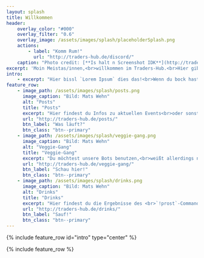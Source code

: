 ```yaml
---
layout: splash
title: Willkommen
header:
    overlay_color: "#000"
    overlay_filter: "0.6"
    overlay_image: /assets/images/splash/placeholderSplash.png
    actions:
        - label: "Komm Rum!"
          url: "http://traders-hub.de/discord/"
    caption: "Photo credit: [**Is halt n Screenshot IDK**](http://traders-hub.de/)"
excerpt: 'Moin Meistas/innen,<br>willkommen im Traders-Hub.<br>Hier gibts leider noch nicht viel zu sehen,<br>da sich die Seite immer noch im Aufbau befindet.'
intro:  
    - excerpt: "Hier bissl `Lorem Ipsum` dies das!<br>Wenn du bock hast dich hier einzubringen, dann meld dich!"
feature_row:
    - image_path: /assets/images/splash/posts.png
      image_caption: "Bild: Mats Wehn"
      alt: "Posts"
      title: "Posts"
      excerpt: "Hier findest du Infos zu aktuellen Events<br>oder sonstigem Kram!"
      url: "http://traders-hub.de/posts/"
      btn_label: "Was läuft?"
      btn_class: "btn--primary"
    - image_path: /assets/images/splash/veggie-gang.png
      image_caption: "Bild: Mats Wehn"
      alt: "Veggie-Gang"
      title: "Veggie-Gang"
      excerpt: "Du möchtest unsere Bots benutzen,<br>weißt allerdings nicht wie?"
      url: "http://traders-hub.de/veggie-gang/"
      btn_label: "Schau hier!"
      btn_class: "btn--primary"
    - image_path: /assets/images/splash/drinks.png
      image_caption: "Bild: Mats Wehn"
      alt: "Drinks"
      title: "Drinks"
      excerpt: "Hier findest du die Ergebnisse des <br>`!prost`-Commands!"
      url: "http://traders-hub.de/drinks/"
      btn_label: "Sauf!"
      btn_class: "btn--primary"
---
```



{% include feature_row id="intro" type="center" %}

{% include feature_row %}
